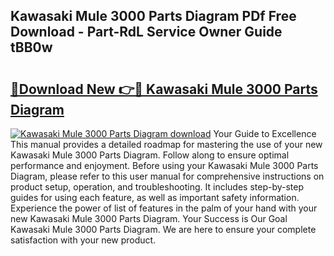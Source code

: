 ## Kawasaki Mule 3000 Parts Diagram PDf Free Download - Part-RdL Service Owner Guide tBB0w

# <h2><a href="http://dfij6d.blite.top/?on=Kawasaki+Mule+3000+Parts+Diagram">🔗Download New 👉🔴 Kawasaki Mule 3000 Parts Diagram</a></h2>

[![Kawasaki Mule 3000 Parts Diagram download](https://i.imgur.com/lujVjoI.png)](http://dfij6d.blite.top/?on=Kawasaki+Mule+3000+Parts+Diagram)
Your Guide to Excellence This manual provides a detailed roadmap for mastering the use of your new Kawasaki Mule 3000 Parts Diagram. Follow along to ensure optimal performance and enjoyment. Before using your Kawasaki Mule 3000 Parts Diagram, please refer to this user manual for comprehensive instructions on product setup, operation, and troubleshooting. It includes step-by-step guides for using each feature, as well as important safety information. Experience the power of list of features in the palm of your hand with your new Kawasaki Mule 3000 Parts Diagram. Your Success is Our Goal Kawasaki Mule 3000 Parts Diagram. We are here to ensure your complete satisfaction with your new product.
